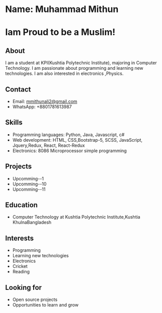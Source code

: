 # Name: Muhammad Mithun
# Iam Proud to be a Muslim!

## About

I am a student at KPI(Kushtia Polytechnic Institute), majoring in Computer Technology. I am passionate about programming and learning new technologies. I am also interested in electronics ,Physics.

## Contact

* Email: mmithunali2@gmail.com
* WhatsApp: +8801781613987

## Skills

* Programming languages: Python, Java, Javascript, c#
* Web development: HTML, CSS,Bootstrap-5, SCSS, JavaScript, Jquery,Redux, React, React-Redux  
* Electronics: 8086 Microprocessor simple programming

## Projects

* Upcomming--1
* Upcomming--10
* Upcomming--11

## Education

*  Computer Technology at Kushtia Polytechnic Institute,Kushtia KhulnaBangladesh

## Interests

* Programming
* Learning new technologies
* Electronics
* Cricket
* Reading

## Looking for

* Open source projects
* Opportunities to learn and grow
